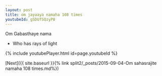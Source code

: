 ```yaml
---
layout: post
title: om jayaaya namaha 108 times
youtubeId: gSDUfSQzyP8
---
```

 
 
Om Gabasthaye nama 
 
 -  Who has rays of light 
 
  
 
  
 
 
 
 
 
 


{% include youtubePlayer.html id=page.youtubeId %}
 
[Next]({{ site.baseurl }}{% link  split2/_posts/2015-09-04-Om sahasrajite namaha 108 times.md%})
 

